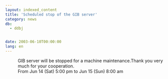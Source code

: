 ```yaml
---
layout: indexed_content
title: 'Scheduled stop of the GIB server'
category: news
db:
  - ddbj


date: 2003-06-10T00:00:00
lang: en
---
```


<dd>GIB server will be stopped for a machine maintenance.Thank you very much for your cooperation.<br>
<dd>From Jun 14 (Sat) 5:00 pm to Jun 15 (Sun) 8:00 am</dd>
</dd>
